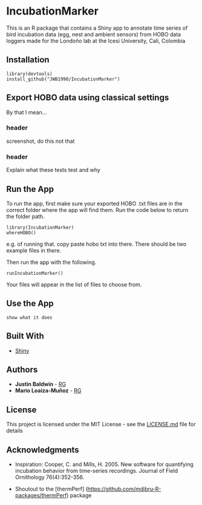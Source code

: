# IncubationMarker
This is an R package that contains a Shiny app to annotate time series of bird incubation data (egg, nest and ambient sensors) from HOBO data loggers made for the Londoño lab at the Icesi University, Cali, Colombia

## Installation

```
library(devtools)
install_github("JWB1990/IncubationMarker")
```

## Export HOBO data using classical settings

By that I mean...

### header

screenshot, do this not that

### header

Explain what these tests test and why

## Run the App

To run the app, first make sure your exported HOBO .txt files are in the correct folder where the app will find them. Run the code below to return the folder path.

```
library(IncubationMarker)
whereHOBO()
```
e.g. of running that.
copy paste hobo txt into there. There should be two example files in there.

Then run the app with the following.
```
runIncubationMarker()
```
Your files will appear in the list of files to choose from. 

## Use the App

```
show what it does
```

## Built With

* [Shiny](https://shiny.rstudio.com/)

## Authors

* **Justin Baldwin** - [RG](https://www.researchgate.net/profile/Justin_Baldwin)
* **Mario Loaiza-Muñoz** - [RG](https://www.researchgate.net/profile/Mario_Loaiza2)

## License

This project is licensed under the MIT License - see the [LICENSE.md](LICENSE.md) file for details

## Acknowledgments

* Inspiration: Cooper, C. and Mills, H. 2005. New software for quantifying incubation behavior from time-series recordings. Journal of Field Ornithology 76(4):352-356.

* Shoutout to the [thermPerf] (https://github.com/mdjbru-R-packages/thermPerf) package
